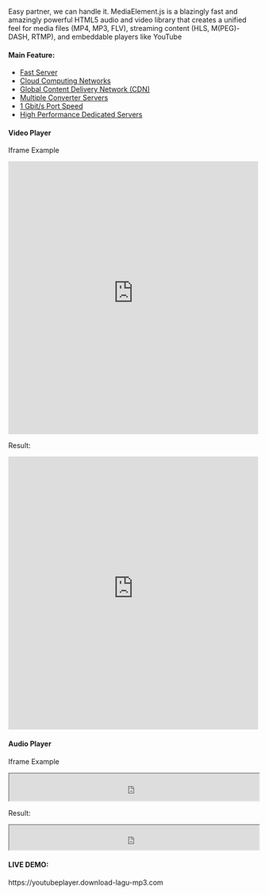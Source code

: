 Easy partner, we can handle it. MediaElement.js is a blazingly fast and amazingly powerful HTML5 audio and video library that creates a unified feel for media files (MP4, MP3, FLV), streaming content (HLS, M(PEG)-DASH, RTMP), and embeddable players like YouTube
<h4 class="panel-title panel-heading">Main Feature:</h4>
<div>
<div class="panel-heading">
<ul class="nav nav-tabs" role="tablist" id="button-api-tabs">
<li role="presentation" class="active"><a href="https://api.download-lagu-mp3.com" aria-controls="home" role="tab" data-toggle="tab">Fast Server</a></li>
<li role="presentation"><a href="https://api.download-lagu-mp3.com" aria-controls="messages" role="tab" data-toggle="tab">Cloud Computing Networks</a></li>
<li role="presentation"><a href="https://api.download-lagu-mp3.com" aria-controls="messages" role="tab" data-toggle="tab">Global Content Delivery Network (CDN)</a></li>
<li role="presentation"><a href="https://api.download-lagu-mp3.com" aria-controls="settings" role="tab" data-toggle="tab">Multiple Converter Servers</a></li>
<li role="presentation"><a href="https://api.download-lagu-mp3.com" aria-controls="settings" role="tab" data-toggle="tab">1 Gbit/s Port Speed</a></li>
<li role="presentation" class="active"><a href="https://api.download-lagu-mp3.com" aria-controls="home" role="tab" data-toggle="tab">High Performance Dedicated Servers</a></li>
</ul>
</div>
<h4 class="panel-title panel-heading">Video Player</h4>
</div>

Iframe Example

<code><iframe src="https://stream.download-lagu-mp3.com/video.php?id=UFiDi65kUZA" width="100%" height="551" frameBorder="0" scrolling="no" allowfullscreen></iframe></code>

Result:

<iframe src="https://stream.download-lagu-mp3.com/video.php?id=UFiDi65kUZA" width="100%" height="551" frameBorder="0" scrolling="no" allowfullscreen></iframe>

<h4 class="panel-title panel-heading">Audio Player</h4>

Iframe Example

<code><iframe src="https://stream.download-lagu-mp3.com/audio.php?id=UFiDi65kUZA" width="100%" height="55"></iframe></code>

Result:

<iframe src="https://stream.download-lagu-mp3.com/audio.php?id=UFiDi65kUZA" width="100%" height="50"></iframe>


<h4 class="panel-title panel-heading">LIVE DEMO:</h4>
https://youtubeplayer.download-lagu-mp3.com
